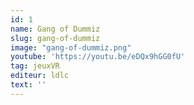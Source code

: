```yaml
---
id: 1
name: Gang of Dummiz
slug: gang-of-dummiz
image: "gang-of-dummiz.png"
youtube: 'https://youtu.be/eDQx9hGG0fU'
tag: jeuxVR
editeur: ldlc
text: ''
---
```


